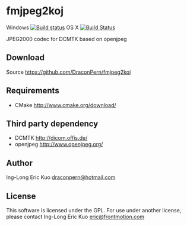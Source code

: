 # fmjpeg2koj
Windows [![Build status](https://ci.appveyor.com/api/projects/status/h3hv3qayr4obik87/branch/master?svg=true)](https://ci.appveyor.com/project/DraconPern/fmjpeg2koj/branch/master) OS X [![Build Status](https://travis-ci.org/DraconPern/fmjpeg2koj.svg?branch=master)](https://travis-ci.org/DraconPern/fmjpeg2koj)

JPEG2000 codec for DCMTK based on openjpeg

## Download
Source https://github.com/DraconPern/fmjpeg2koj

## Requirements
- CMake http://www.cmake.org/download/

## Third party dependency
- DCMTK http://dicom.offis.de/
- openjpeg http://www.openjpeg.org/

## Author
Ing-Long Eric Kuo <draconpern@hotmail.com>

## License
This software is licensed under the GPL.  For use under another license, please contact Ing-Long Eric Kuo <eric@frontmotion.com>
